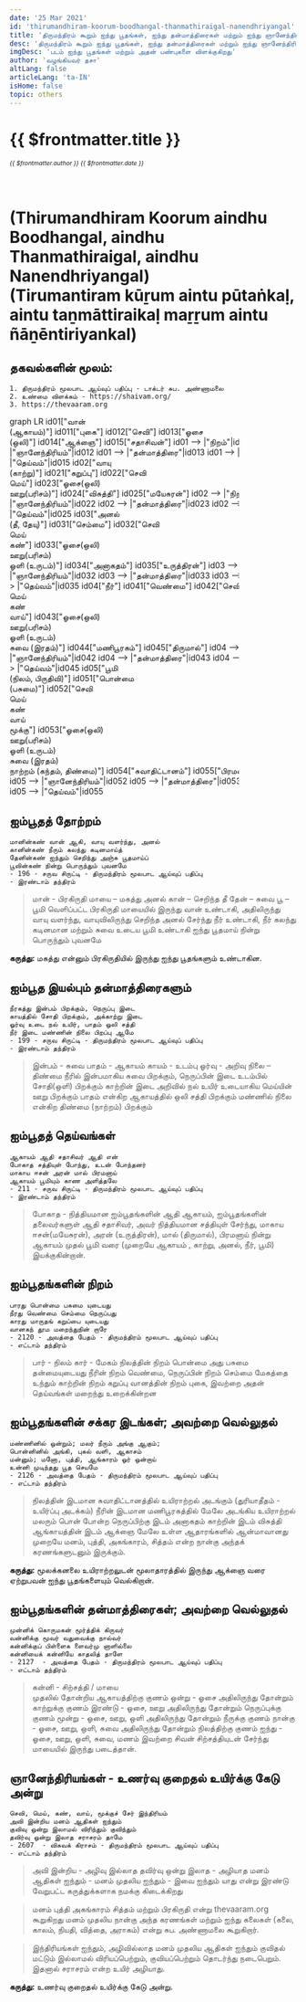 ```yaml
---
date: '25 Mar 2021'
id: 'thirumandhiram-koorum-boodhangal-thanmathiraigal-nanendhriyangal'
title: 'திருமந்திரம் கூறும் ஐந்து பூதங்கள், ஐந்து தன்மாத்திரைகள் மற்றும் ஐந்து ஞானேந்திரியங்கள்'
desc: 'திருமந்திரம் கூறும் ஐந்து பூதங்கள், ஐந்து தன்மாத்திரைகள் மற்றும் ஐந்து ஞானேந்திரியங்கள் (thirumandhiram koorum aindhu boodhangal, aindhu thanmathiraigal & aindhu nanendhriyangal)'
imgDesc: 'படம் ஐந்து பூதங்கள் மற்றும் அதன் பண்புகளை விளக்குகிறது'
author: 'வழங்கியவர் தசா'
altLang: false
articleLang: 'ta-IN'
isHome: false
topic: others
---
```


<altLang />

# {{ $frontmatter.title }}
<i style="font-size: 0.75em;"> {{ $frontmatter.author }} {{ $frontmatter.date }} </i>

<h1 style="padding-top: 2rem;">(Thirumandhiram Koorum aindhu Boodhangal, aindhu Thanmathiraigal, aindhu Nanendhriyangal)<br>
(Tirumantiram kūṟum aintu pūtaṅkaḷ, aintu taṉmāttiraikaḷ maṟṟum aintu ñāṉēntiriyankal)</h1>

## தகவல்களின் மூலம்:

    1. திருமந்திரம் மூலபாட ஆய்வுப் பதிப்பு - டாக்டர் சுப. அண்ணாமலை  
    2. உண்மை விளக்கம் - https://shaivam.org/   
    3. https://thevaaram.org  

<div class="scrollHorizontal">
<div class="mermaidContainer">
<mermaid>
    graph LR
        id01["வான் <br> (ஆகாயம்)"]
        id011["புகை"]
        id012["செவி"]
        id013["ஓசை <br> (ஒலி)"]
        id014["ஆக்ஞை"]
        id015["சதாசிவன்"]
        id01 --> |"நிறம்"|id011 
        id01 --> |"ஞானேந்திரியம்"|id012 
        id01 --> |"தன்மாத்திரை"|id013 
        id01 --> |"சக்கர-இடம்"|id014 
        id01 --> |"தெய்வம்"|id015
        id02["வாயு <br> (காற்று)"]
        id021["கறுப்பு"]
        id022["செவி <br> மெய்"]
        id023["ஓசை(ஒலி) <br> ஊறு(பரிசம்)"]
        id024["விசுத்தி"]
        id025["மயேசுரன்"]
        id02 --> |"நிறம்"|id021 
        id02 --> |"ஞானேந்திரியம்"|id022 
        id02 --> |"தன்மாத்திரை"|id023 
        id02 --> |"சக்கர-இடம்"|id024 
        id02 --> |"தெய்வம்"|id025
        id03["அனல் <br> (தீ, தேயு)"]
        id031["செம்மை"]
        id032["செவி <br> மெய் <br> கண்"]
        id033["ஓசை(ஒலி) <br> ஊறு(பரிசம்) <br> ஓளி (உருடம்)"]
        id034["அனாகதம்"]
        id035["உருத்திரன்"]
        id03 --> |"நிறம்"|id031 
        id03 --> |"ஞானேந்திரியம்"|id032 
        id03 --> |"தன்மாத்திரை"|id033 
        id03 --> |"சக்கர-இடம்"|id034 
        id03 --> |"தெய்வம்"|id035
        id04["நீர்"]
        id041["வெண்மை"]
        id042["செவி <br> மெய் <br> கண் <br> வாய்"]
        id043["ஓசை(ஒலி) <br> ஊறு(பரிசம்) <br> ஓளி (உருடம்) <br> சுவை (இரதம்)"]
        id044["மணிபூரகம்"]
        id045["திருமால்"]
        id04 --> |"நிறம்"|id041 
        id04 --> |"ஞானேந்திரியம்"|id042 
        id04 --> |"தன்மாத்திரை"|id043 
        id04 --> |"சக்கர-இடம்"|id044 
        id04 --> |"தெய்வம்"|id045
        id05["பூமி <br> (நிலம், பிருதிவி)"]
        id051["பொன்மை <br> (பசுமை)"]
        id052["செவி <br> மெய் <br> கண் <br> வாய் <br> மூக்கு"]
        id053["ஓசை(ஒலி) <br> ஊறு(பரிசம்) <br> ஓளி (உருடம்) <br> சுவை (இரதம்) <br> நாற்றம் (கந்தம், திண்மை)"]
        id054["சுவாதிட்டானம்"]
        id055["பிரமன்"]
        id05 --> |"நிறம்"|id051 
        id05 --> |"ஞானேந்திரியம்"|id052 
        id05 --> |"தன்மாத்திரை"|id053 
        id05 --> |"சக்கர-இடம்"|id054 
        id05 --> |"தெய்வம்"|id055
</mermaid>
</div>
</div>

## ஐம்பூதத்  தோற்றம்
```
மானின்கண் வான் ஆகி, வாயு வளர்ந்து, அனல் 
கானின்கண் நீரும் கலந்து கடினமாய்த் 
தேனின்கண் ஐந்தும் செறிந்து அஞ்சு பூதமாய்ப்   
பூவின்கண் நின்று பொருந்தும் புவனமே
- 196 - சருவ சிருட்டி - திருமந்திரம் மூலபாட ஆய்வுப் பதிப்பு
- இரண்டாம் தந்திரம்
```
> மான் - பிரகிருதி மாயை – மகத்து
> அனல் கான் – செறிந்த தீ
> தேன் – சுவை
> பூ – பூமி
> வெளிப்பட்ட பிரகிருதி மாயையில் இருந்து வான் உண்டாகி, அதிலிருந்து வாயு வளர்ந்து,  வாயுவிலிருந்து செறிந்த அனல் சேர்ந்து நீர் உண்டாகி, நீர் கலந்து கடினமான மற்றும் சுவை உடைய பூமி உண்டாகி ஐந்து பூதமாய் நின்று பொருந்தும் புவனமே

**கருத்து:** மகத்து என்னும் பிரகிருதியில் இருந்து ஐந்து பூதங்களும் உண்டாகின.

## ஐம்பூத இயல்பும் தன்மாத்திரைகளும்
```
நீரகத்து இன்பம் பிறக்கும், நெருப்பு இடை 
காயத்தில் சோதி பிறக்கும், அக்காற்று இடை 
ஓர்வு உடை நல் உயிர், பாதம் ஒலி சத்தி
நீர் இடை மண்ணின் நிலை பிறப்பு ஆமே
- 199 - சருவ சிருட்டி - திருமந்திரம் மூலபாட ஆய்வுப் பதிப்பு
- இரண்டாம் தந்திரம்
```
> இன்பம் - சுவை 
> பாதம் - ஆகாயம் 
> காயம் - உடம்பு 
> ஓர்வு - அறிவு 
> நிலை – திண்மை
> நீரில் இன்பமாகிய சுவை பிறக்கும், 
> நெருப்பின் இடை உடம்பில் சோதி(ஒளி) பிறக்கும் 
> காற்றின் இடை அறிவில் நல் உயிர் உடையாகிய மெய்யின் ஊறு பிறக்கும் 
> பாதம் என்கிற ஆகாயத்தில் ஒலி சத்தி பிறக்கும் 
> மண்ணில் நிலை என்கிற திண்மை (நாற்றம்) பிறக்கும்

## ஐம்பூதத் தெய்வங்கள்
```
ஆகாயம் ஆதி சதாசிவர் ஆதி என் 
போகாத சத்தியுள் போந்து, உடன் போந்தனர்
மாகாய ஈசன் அரன் மால் பிரமனாய்
ஆகாயம் பூமியும் காண அளித்தலே
- 211 - சருவ சிருட்டி - திருமந்திரம் மூலபாட ஆய்வுப் பதிப்பு
- இரண்டாம் தந்திரம்
```

> போகாத  - நித்தியமான 
> ஐம்பூதங்களின் ஆதி ஆகாயம், ஐம்பூதங்களின் தலைவர்களுள் ஆதி சதாசிவர், அவர் நித்தியமான சத்தியுள் சேர்ந்து, மாகாய ஈசன்(மயேசுரன்), அரன் (உருத்திரன்), மால் (திருமால்), பிரமனாய் நின்று ஆகாயம் முதல் பூமி வரை (முறையே ஆகாயம் , காற்று, அனல், நீர், பூமி) இயக்குகின்றான். 

## ஐம்பூதங்களின் நிறம்
```
பாரது பொன்மை பசுமை யுடையது
நீரது வெண்மை செம்மை நெருப்பது 
காரது மாருதங் கறுப்பை யுடையது
வானகந் தூம மறைந்துநின் றாரே
- 2120 - அவத்தை பேதம் - திருமந்திரம் மூலபாட ஆய்வுப் பதிப்பு
- எட்டாம் தந்திரம்
```

> பார்   - நிலம்
> கார் - மேகம் 
> நிலத்தின் நிறம் பொன்மை அது பசுமை தன்மையுடையது 
> நீரின் நிறம் வெண்மை, நெருப்பின் நிறம் செம்மை 
> மேகத்தை உந்தும் காற்றின் நிறம் கறுப்பு 
> வானத்தின் நிறம் புகை, இவற்றை அதன் தெய்வங்கள் மறைந்து உறைக்கின்றன

## ஐம்பூதங்களின் சக்கர இடங்கள்; அவற்றை வெல்லுதல்
```
மண்ணினில் ஒன்றும்; மலர் நீரும் அங்கு ஆகும்;
பொன்னினில் அங்கி, புகல் வளி, ஆகாசம் 
மன்னும்; மனோ, புத்தி, ஆங்காரம் ஓர் ஒன்றாய்
உன்னி முடிந்தது பூத செயமே
- 2126 - அவத்தை பேதம் - திருமந்திரம் மூலபாட ஆய்வுப் பதிப்பு
- எட்டாம் தந்திரம்
```

> நிலத்தின் இடமான சுவாதிட்டானத்தில் உயிராற்றல் அடங்கும் (துரியாதீதம் - உயிர்ப்பு அடக்கம்) 
> நீரின் இடமான மணிபூரகத்தில் மேலே அடங்கிய உயிராற்றல் மலரும் 
> பொன் போன்ற நெருப்பிற்கு இடம்  அனாகதம் 
> காற்றின் இடம் விசுத்தி 
> ஆங்காயத்தின் இடம் ஆக்ஞை
> மேலே உள்ள ஆதாரங்களில் ஆன்மாவானது முறையே மனம், புத்தி, அகங்காரம், சித்தம் என்ற நான்கு அந்தக் கரணங்களுடனும் இருக்கும்.

**கருத்து:** மூலக்கனலை உயிராற்றலுடன் மூலாதாரத்தில் இருந்து ஆக்ஞை  வரை ஏற்றுபவன் ஐந்து பூதங்களையும் வெல்கிறான்.

## ஐம்பூதங்களின் தன்மாத்திரைகள்; அவற்றை வெல்லுதல்
```
முன்னிக் கொருமகன் மூர்த்திக் கிருவர் 
வன்னிக்கு மூவர் வதுவைக்கு நால்வர் 
கன்னிக்குப் பிள்ளைக ளைவர்மு னாளில்லை
கன்னியைக் கன்னியே காதலித் தாளே
- 2127  - அவத்தை பேதம் - திருமந்திரம் மூலபாட ஆய்வுப் பதிப்பு
- எட்டாம் தந்திரம்
```

> கன்னி - சிற்சத்தி / மாயை  
> முதலில் தோன்றிய ஆகாயத்திற்கு குணம் ஒன்று - ஓசை 
> அதிலிருந்து தோன்றும் காற்றுக்கு குணம் இரண்டு - ஓசை, ஊறு
> அதிலிருந்து தோன்றும் நெருப்புக்கு குணம் மூன்று - ஓசை, ஊறு, ஒளி 
> அதிலிருந்து தோன்றும் நீருக்கு குணம் நான்கு - ஓசை, ஊறு, ஒளி, சுவை 
> அதிலிருந்து தோன்றும் நிலத்திற்கு குணம் ஐந்து - ஓசை, ஊறு, ஒளி, சுவை, மணம்
> இவற்றை சிவன் சிற்சத்தியுடன் சேர்ந்து மாயையில் இருந்து படைத்தான்.

## ஞானேந்திரியங்கள் - உணர்வு குறைதல் உயிர்க்கு கேடு அன்று
```
செவி, மெய், கண், வாய், மூக்குச் சேர் இந்திரியம்
அவி இன்றிய மனம் ஆதிகள் ஐந்தும் 
குவிவு ஒன்று இலாமல் விரிந்தும் குவிந்தும் 
தவிர்வு ஒன்று இலாத சராசரம் தாமே
- 2607  - விசுவக் கிராசம் - திருமந்திரம் மூலபாட ஆய்வுப் பதிப்பு
- எட்டாம் தந்திரம்
```

> அவி இன்றிய - அழிவு இல்லாத
> தவிர்வு ஒன்று இலாத - அழியாத
> மனம் ஆதிகள் ஐந்தும் - மனம் முதலிய ஐந்தும் - இவை ஐந்தும் யாது என்று இரண்டு வேறுபட்ட கருத்துக்களாக நமக்கு கிடைக்கிறது

> மனம் புத்தி அகங்காரம் சித்தம் மற்றும் பிரகிருதி 
என்று thevaaram.org கூறுகிறது 
> மனம் முதலிய நான்கு அந்த கரணங்கள் மற்றும் ஐந்து கலைகள் (கலை, காலம், நியதி, வித்தை, அராகம்) என்று சுப. அண்ணாமலை கூறுகிறார். 

> இந்திரியங்கள் ஐந்தும், அழிவில்லாத மனம் முதலிய ஆதிகள் ஐந்தும் குவிதல் மட்டும் இல்லாமல் விரியப்பெற்றும், குவியப்பெற்றும் தொடர்ந்து நடைபெறும். இதனால் சராசரம் என்ற உயிர் அழியாது.

**கருத்து:** உணர்வு குறைதல் உயிர்க்கு கேடு அன்று.

<style>
.scrollHorizontal {
    width:80%;
    height:auto;
    overflow-x:auto;
}
.mermaidContainer {
    min-width: 600px;
}
</style>